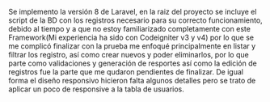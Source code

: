 Se implemento la versión 8 de Laravel, en la raiz del proyecto se incluye el script de la BD con los registros necesario para su correcto funcionamiento, 
debido al tiempo y a que no estoy familiarizado completamente con este Framework(Mi experiencia ha sido con Codeigniter v3 y v4) por lo que se me complicó finalizar con la prueba
me enfoqué principalmente en listar y filtrar los registro, así como crear nuevos y poder eliminarlos, por lo que parte como validaciones y generación de resportes así como la edición de registros
fue la parte que me qudaron pendientes de finalizar. De igual forma el diseño responsivo hicieron falta algunos detalles pero se trato de aplicar un poco de responsive a la tabla de usuarios.
